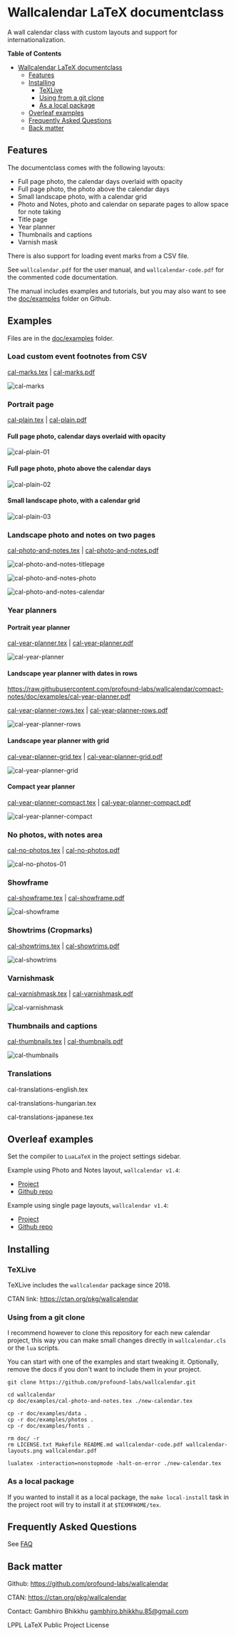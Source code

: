 # Wallcalendar LaTeX documentclass

A wall calendar class with custom layouts and support for internationalization.

<!-- markdown-toc start - Don't edit this section. Run M-x markdown-toc-refresh-toc -->
**Table of Contents**

- [Wallcalendar LaTeX documentclass](#wallcalendar-latex-documentclass)
    - [Features](#features)
    - [Installing](#installing)
        - [TeXLive](#texlive)
        - [Using from a git clone](#using-from-a-git-clone)
        - [As a local package](#as-a-local-package)
    - [Overleaf examples](#overleaf-examples)
    - [Frequently Asked Questions](#frequently-asked-questions)
    - [Back matter](#back-matter)

<!-- markdown-toc end -->

## Features

The documentclass comes with the following layouts:

- Full page photo, the calendar days overlaid with opacity
- Full page photo, the photo above the calendar days
- Small landscape photo, with a calendar grid
- Photo and Notes, photo and calendar on separate pages to allow space for note taking
- Title page
- Year planner
- Thumbnails and captions
- Varnish mask

There is also support for loading event marks from a CSV file.

See `wallcalendar.pdf` for the user manual, and `wallcalendar-code.pdf` for the
commented code documentation.

The manual includes examples and tutorials, but you may also want to see the [doc/examples][examples] folder on Github.

[examples]: https://github.com/profound-labs/wallcalendar/tree/master/doc/examples

## Examples

Files are in the [doc/examples](https://github.com/profound-labs/wallcalendar/tree/master/doc/examples) folder.

### Load custom event footnotes from CSV

[cal-marks.tex](doc/examples/cal-marks.tex) | [cal-marks.pdf](https://raw.githubusercontent.com/profound-labs/wallcalendar/master/doc/examples/cal-marks.pdf)

![cal-marks](doc/examples/cal-marks.jpg)

### Portrait page

[cal-plain.tex](doc/examples/cal-plain.tex) | [cal-plain.pdf](https://raw.githubusercontent.com/profound-labs/wallcalendar/master/doc/examples/cal-plain.pdf)

#### Full page photo, calendar days overlaid with opacity

![cal-plain-01](doc/examples/cal-burst/cal-plain-01.jpg)

#### Full page photo, photo above the calendar days

![cal-plain-02](doc/examples/cal-burst/cal-plain-02.jpg)

#### Small landscape photo, with a calendar grid

![cal-plain-03](doc/examples/cal-burst/cal-plain-03.jpg)

### Landscape photo and notes on two pages

[cal-photo-and-notes.tex](doc/examples/cal-photo-and-notes.tex) | [cal-photo-and-notes.pdf](https://raw.githubusercontent.com/profound-labs/wallcalendar/master/doc/examples/cal-photo-and-notes.pdf)

![cal-photo-and-notes-titlepage](doc/examples/cal-photo-and-notes-titlepage.jpg)

![cal-photo-and-notes-photo](doc/examples/cal-photo-and-notes-photo.jpg)

![cal-photo-and-notes-calendar](doc/examples/cal-photo-and-notes-calendar.jpg)

### Year planners

#### Portrait year planner

[cal-year-planner.tex](doc/examples/cal-year-planner.tex) | [cal-year-planner.pdf](https://raw.githubusercontent.com/profound-labs/wallcalendar/master/doc/examples/cal-year-planner.pdf)

![cal-year-planner](doc/examples/cal-year-planner.jpg)

#### Landscape year planner with dates in rows

https://raw.githubusercontent.com/profound-labs/wallcalendar/compact-notes/doc/examples/cal-year-planner.pdf

[cal-year-planner-rows.tex](doc/examples/cal-year-planner-rows.tex) | [cal-year-planner-rows.pdf](https://raw.githubusercontent.com/profound-labs/wallcalendar/master/doc/examples/cal-year-planner-rows.pdf)

![cal-year-planner-rows](doc/examples/cal-year-planner-rows.jpg)

#### Landscape year planner with grid

[cal-year-planner-grid.tex](doc/examples/cal-year-planner-grid.tex) | [cal-year-planner-grid.pdf](https://raw.githubusercontent.com/profound-labs/wallcalendar/master/doc/examples/cal-year-planner-grid.pdf)

![cal-year-planner-grid](doc/examples/cal-year-planner-grid.jpg)

#### Compact year planner

[cal-year-planner-compact.tex](doc/examples/cal-year-planner-compact.tex) | [cal-year-planner-compact.pdf](https://raw.githubusercontent.com/profound-labs/wallcalendar/master/doc/examples/cal-year-planner-compact.pdf)

![cal-year-planner-compact](doc/examples/cal-year-planner-compact.jpg)

### No photos, with notes area

[cal-no-photos.tex](doc/examples/cal-no-photos.tex) | [cal-no-photos.pdf](https://raw.githubusercontent.com/profound-labs/wallcalendar/master/doc/examples/cal-no-photos.pdf)

![cal-no-photos-01](doc/examples/cal-burst/cal-no-photos-01.jpg)

### Showframe

[cal-showframe.tex](doc/examples/cal-showframe.tex) | [cal-showframe.pdf](https://raw.githubusercontent.com/profound-labs/wallcalendar/master/doc/examples/cal-showframe.pdf)

![cal-showframe](doc/examples/cal-burst/cal-showframe-01.jpg)

### Showtrims (Cropmarks)

[cal-showtrims.tex](doc/examples/cal-showtrims.tex) | [cal-showtrims.pdf](https://raw.githubusercontent.com/profound-labs/wallcalendar/master/doc/examples/cal-showtrims.pdf)

![cal-showtrims](doc/examples/cal-burst/cal-showtrims-01.jpg)

### Varnishmask

[cal-varnishmask.tex](doc/examples/cal-varnishmask.tex) | [cal-varnishmask.pdf](https://raw.githubusercontent.com/profound-labs/wallcalendar/master/doc/examples/cal-varnishmask.pdf)

![cal-varnishmask](doc/examples/cal-burst/cal-varnishmask-03.jpg)

### Thumbnails and captions

[cal-thumbnails.tex](doc/examples/cal-thumbnails.tex) | [cal-thumbnails.pdf](https://raw.githubusercontent.com/profound-labs/wallcalendar/master/doc/examples/cal-thumbnails.pdf)

![cal-thumbnails](doc/examples/cal-thumbnails.jpg)

### Translations

cal-translations-english.tex

cal-translations-hungarian.tex

cal-translations-japanese.tex

## Overleaf examples

Set the compiler to `LuaLaTeX` in the project settings sidebar.

Example using Photo and Notes layout, `wallcalendar v1.4`:

- [Project](https://www.overleaf.com/read/hzjpfdmspwds)
- [Github repo](https://github.com/profound-labs/wallcalendar-photo-and-notes-overleaf)

Example using single page layouts, `wallcalendar v1.4`:

- [Project](https://www.overleaf.com/read/kjpcxcsmxkjc)
- [Github repo](https://github.com/profound-labs/wallcalendar-portrait-layouts-overleaf)

## Installing

### TeXLive

TeXLive includes the `wallcalendar` package since 2018.

CTAN link: https://ctan.org/pkg/wallcalendar

### Using from a git clone

I recommend however to clone this repository for each new calendar project, this
way you can make small changes directly in `wallcalendar.cls` or the `lua`
scripts.

You can start with one of the examples and start tweaking it. Optionally, remove
the docs if you don't want to include them in your project.

```
git clone https://github.com/profound-labs/wallcalendar.git

cd wallcalendar
cp doc/examples/cal-photo-and-notes.tex ./new-calendar.tex

cp -r doc/examples/data .
cp -r doc/examples/photos .
cp -r doc/examples/fonts .

rm doc/ -r
rm LICENSE.txt Makefile README.md wallcalendar-code.pdf wallcalendar-layouts.png wallcalendar.pdf

lualatex -interaction=nonstopmode -halt-on-error ./new-calendar.tex
```

### As a local package

If you wanted to install it as a local package, the `make local-install` task in
the project root will try to install it at `$TEXMFHOME/tex`.

## Frequently Asked Questions

See [FAQ](./FAQ.md)

## Back matter

Github: https://github.com/profound-labs/wallcalendar

CTAN: https://ctan.org/pkg/wallcalendar

Contact: Gambhiro Bhikkhu <gambhiro.bhikkhu.85@gmail.com>

LPPL LaTeX Public Project License

